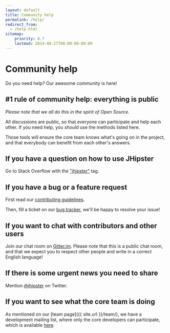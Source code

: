 ```yaml
---
layout: default
title: Community help
permalink: /help/
redirect_from:
  - /help.html
sitemap:
    priority: 0.7
    lastmod: 2014-08-27T00:00:00-00:00
---
```


# <i class="fa fa-group"></i> Community help

Do you need help? Our awesome community is here!

## #1 rule of community help: everything is public

_Please note that we all do this in the spirit of Open Source._

All discussions are public, so that everyone can participate and help each other. If you need help,
you *should* use the methods listed here.

Those tools will ensure the core team knows what's going on in the project, and that everybody
can benefit from each other's answers.

## If you have a question on how to use JHipster

Go to Stack Overflow with the ["jhipster"](http://stackoverflow.com/tags/jhipster) tag.

## If you have a bug or a feature request

First read our [contributing guidelines](https://github.com/jhipster/generator-jhipster/blob/master/CONTRIBUTING.md).

Then, fill a ticket on our [bug tracker](https://github.com/jhipster/generator-jhipster/issues/new/choose), we'll be happy to resolve your issue!

## If you want to chat with contributors and other users

Join our chat room on [Gitter.im](https://gitter.im/jhipster/generator-jhipster). Please note that this is a public chat room, and that we expect you to respect other people and write in a correct English language!

## If there is some urgent news you need to share

Mention [@jhipster](https://twitter.com/jhipster) on Twitter.

## If you want to see what the core team is doing

As mentioned on our [team page]({{ site.url }}/team/), we have a development mailing list, where only the core developers can participate, which is available [here](https://groups.google.com/forum/?hl=en#!forum/jhipster-dev).
